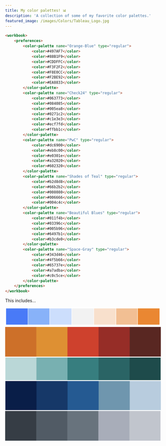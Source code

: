 ```yaml
---
title: My color palettes! 📊
description: 'A collection of some of my favorite color palettes.'
featured_image: /images/Colors/Tableau_Logo.jpg
---
```


```html
<workbook>
	<preferences>
		<color-palette name="Orange-Blue" type="regular">
			<color>#497AF7</color>
			<color>#88B1F9</color>
			<color>#CDDFFC</color>
			<color>#F3F2F2</color>
			<color>#F8E0CC</color>
			<color>#F2BE92</color>
			<color>#EA8833</color>
		</color-palette>
		<color-palette name="Check24" type="regular">
			<color>#063773</color>
			<color>#084085</color>
			<color>#005ea8</color>
			<color>#0271c2</color>
			<color>#c1e3e3</color>
			<color>#ecf7fd</color>
			<color>#ffbb1c</color>
		</color-palette>
		<color-palette name="PwC" type="regular">
			<color>#dc6900</color>
			<color>#eb8c00</color>
			<color>#e0301e</color>
			<color>#a32020</color>
			<color>#602320</color>
		</color-palette>
		<color-palette name="Shades of Teal" type="regular">
			<color>#b2d8d8</color>
			<color>#66b2b2</color>
			<color>#008080</color>
			<color>#006666</color>
			<color>#004c4c</color>
		</color-palette>
		<color-palette name="Beautiful Blues" type="regular">
			<color>#011f4b</color>
			<color>#03396c</color>
			<color>#005b96</color>
			<color>#6497b1</color>
			<color>#b3cde0</color>
		</color-palette>
		<color-palette name="Space-Gray" type="regular">
			<color>#343d46</color>
			<color>#4f5b66</color>
			<color>#65737e</color>
			<color>#a7adba</color>
			<color>#c0c5ce</color>
		</color-palette>
	</preferences>
</workbook>
```

This includes...
<div class="gallery" data-columns="1">
    <img src="/images/Colors/Blue_to_Orange.png">
    <img src="/images/Colors/PwC.png">
    <img src="/images/Colors/Shades_of_Teal.png">
    <img src="/images/Colors/Beautiful_Blues.png">
    <img src="/images/Colors/Space_Gray.png">
</div>
